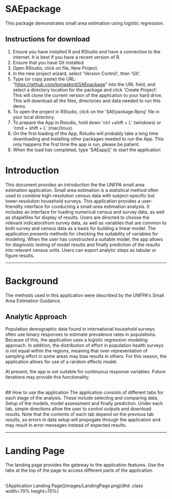 # SAEpackage
This package demonstrates small area estimation using logistic regression.

## Instructions for download
1. Ensure you have installed R and RStudio and have a connection to the internet. It is best if you have a recent version of R.
2. Ensure that you have Git installed.
3. Open RStudio, click on file, New Project. 
4. In the new project wizard, select 'Version Control', then 'Git'.
5.  Type (or copy paste) the URL: "https://github.com/tomasbird/SAEpackage" into the URL field, and select a directory location for the package and click 'Create Project'. This will clone the current version of the application to your hard drive.  This will download all the files, directories and data needed to run this demo.
6. To open the project in RStudio,  click on the 'SAEpackage.Rproj' file in your local directory.
7. To prepare the App in Rstudio, hold down 'ctrl +shift + L' (windows) or 'cmd + shift + L' (mac/linux).
8. On the first loading of the App,  Rstudio will probably take a long time downloading and installing other packages needed to run the App.  This only happens the first time the app is run, please be patient.
9. When the load has completed, type 'SAEapp()' to start the application

# Introduction

This document provides an introduction the the UNFPA small area estimation application.  Small area estimation is a statistical method often used to combine high-resolution census data with 
subject-specific but lower-resolution household surveys. This application provides a user-friendlty interface for conducting a small-area estimation analysis. It includes an interface for loading numerical census 
and survey data, as well as shapefiles for display of results.  Users are directed to choose the relevant indicatorsfrom survey data, as well as variables that are common to both survey and census data as a basis for building a linear model. The application presents methods for checking the suitability of variables for modeling.  When the user has constructed a suitable model, the app allows for diagnostic testing of model results and finally prediction of the results into relevant census units. Users can export analytic steps as tabular or figure results.

  
***

 
# Background
The methods used in this application were described by the UNFPA's Small Area Estimation Guidance.  
  

## Analytic Approach
Population demographic data found in international household surveys often use binary responses to estimate prevalence rates in populations. Because of this, the application uses a logistic regression modeling approach.  In addition, the distribution of effort in population health surveys is not equal within the regions, meaning that over-representation of sampling effort in some areas may bias results in others. For this reason, the application allows for use of a random effects model. 

At present, the app is not suitable for continuous response variables. Future iterations may provide this functionality. 
  
<br/>
## How to use the application
The application consists of different tabs for each stage of the analysis. These include selecting and comparing data, Setup of the models, model assessment and finally prediction. Under each tab, simple directions allow the user to control outputs and download results. Note that the contents of each tab depend on the previous tab results, so errors in data setup will propogate through the application and may result in error messages instead of expected results. 
  
***

# Landing Page
The landing page provides the gateway to the application features. Use the tabs at the top of the page to access different parts of the application. 
  
<br/>
![Application Landing Page](images/LandingPage.png){#id .class width=70% height=70%}
